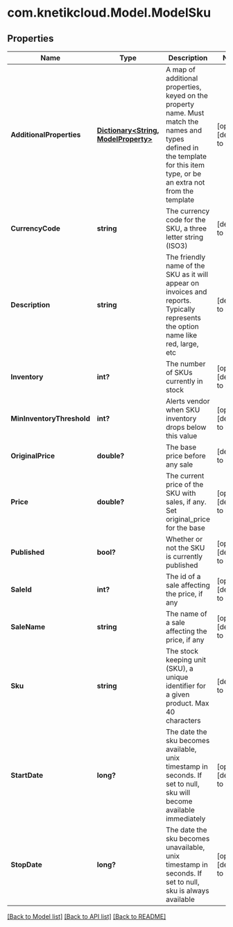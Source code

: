 # com.knetikcloud.Model.ModelSku
## Properties

Name | Type | Description | Notes
------------ | ------------- | ------------- | -------------
**AdditionalProperties** | [**Dictionary&lt;String, ModelProperty&gt;**](ModelProperty.md) | A map of additional properties, keyed on the property name.  Must match the names and types defined in the template for this item type, or be an extra not from the template | [optional] [default to null]
**CurrencyCode** | **string** | The currency code for the SKU, a three letter string (ISO3) | [default to null]
**Description** | **string** | The friendly name of the SKU as it will appear on invoices and reports. Typically represents the option name like red, large, etc | [default to null]
**Inventory** | **int?** | The number of SKUs currently in stock | [optional] [default to null]
**MinInventoryThreshold** | **int?** | Alerts vendor when SKU inventory drops below this value | [optional] [default to null]
**OriginalPrice** | **double?** | The base price before any sale | [default to null]
**Price** | **double?** | The current price of the SKU with sales, if any. Set original_price for the base | [optional] [default to null]
**Published** | **bool?** | Whether or not the SKU is currently published | [optional] [default to null]
**SaleId** | **int?** | The id of a sale affecting the price, if any | [optional] [default to null]
**SaleName** | **string** | The name of a sale affecting the price, if any | [optional] [default to null]
**Sku** | **string** | The stock keeping unit (SKU), a unique identifier for a given product.  Max 40 characters | [default to null]
**StartDate** | **long?** | The date the sku becomes available, unix timestamp in seconds.  If set to null, sku will become available immediately | [optional] [default to null]
**StopDate** | **long?** | The date the sku becomes unavailable, unix timestamp in seconds.  If set to null, sku is always available | [optional] [default to null]

[[Back to Model list]](../README.md#documentation-for-models) [[Back to API list]](../README.md#documentation-for-api-endpoints) [[Back to README]](../README.md)

